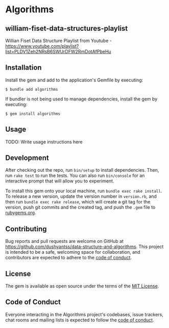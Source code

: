 # Algorithms
## william-fiset-data-structures-playlist
Willian Fiset Data Structure Playlist from Youtube - https://www.youtube.com/playlist?list=PLDV1Zeh2NRsB6SWUrDFW2RmDotAfPbeHu

## Installation

Install the gem and add to the application's Gemfile by executing:

    $ bundle add algorithms

If bundler is not being used to manage dependencies, install the gem by executing:

    $ gem install algorithms

## Usage

TODO: Write usage instructions here

## Development

After checking out the repo, run `bin/setup` to install dependencies. Then, run `rake test` to run the tests. You can also run `bin/console` for an interactive prompt that will allow you to experiment.

To install this gem onto your local machine, run `bundle exec rake install`. To release a new version, update the version number in `version.rb`, and then run `bundle exec rake release`, which will create a git tag for the version, push git commits and the created tag, and push the `.gem` file to [rubygems.org](https://rubygems.org).

## Contributing

Bug reports and pull requests are welcome on GitHub at https://github.com/dushyantss/data-structure-and-algorithms. This project is intended to be a safe, welcoming space for collaboration, and contributors are expected to adhere to the [code of conduct](https://github.com/dushyantss/data-structure-and-algorithms/blob/master/ruby/CODE_OF_CONDUCT.md).

## License

The gem is available as open source under the terms of the [MIT License](https://opensource.org/licenses/MIT).

## Code of Conduct

Everyone interacting in the Algorithms project's codebases, issue trackers, chat rooms and mailing lists is expected to follow the [code of conduct](https://github.com/dushyantss/data-structure-and-algorithms/blob/master/ruby/CODE_OF_CONDUCT.md).
